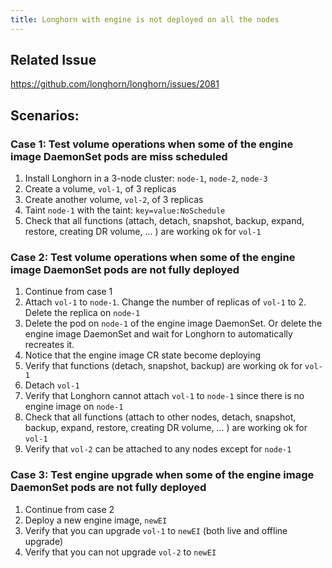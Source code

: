 ```yaml
---
title: Longhorn with engine is not deployed on all the nodes
---
```


## Related Issue
https://github.com/longhorn/longhorn/issues/2081

## Scenarios:
### Case 1: Test volume operations when some of the engine image DaemonSet pods are miss scheduled 
1. Install Longhorn in a 3-node cluster: `node-1`, `node-2`, `node-3`
1. Create a volume, `vol-1`, of 3 replicas
1. Create another volume, `vol-2`, of 3 replicas
1. Taint `node-1` with the taint: `key=value:NoSchedule`
1. Check that all functions (attach, detach, snapshot, backup, expand, restore, creating DR volume, ... ) are working ok for `vol-1`

### Case 2: Test volume operations when some of the engine image DaemonSet pods are not fully deployed
1. Continue from case 1
1. Attach `vol-1` to `node-1`. Change the number of replicas of `vol-1` to 2. Delete the replica on `node-1`
1. Delete the pod on `node-1` of the engine image DaemonSet. Or delete the engine image DaemonSet and wait for Longhorn to automatically recreates it. 
1. Notice that the engine image CR state become deploying
1. Verify that functions (detach, snapshot, backup) are working ok for `vol-1`
1. Detach `vol-1`
1. Verify that Longhorn cannot attach `vol-1` to `node-1` since there is no engine image on `node-1`
1. Check that all functions (attach to other nodes, detach, snapshot, backup, expand, restore, creating DR volume, ... ) are working ok for `vol-1`
1. Verify that `vol-2` can be attached to any nodes except for `node-1`

### Case 3: Test engine upgrade when some of the engine image DaemonSet pods are not fully deployed
1. Continue from case 2
1. Deploy a new engine image, `newEI`
1. Verify that you can upgrade `vol-1` to `newEI` (both live and offline upgrade)
1. Verify that you can not upgrade `vol-2` to `newEI`
